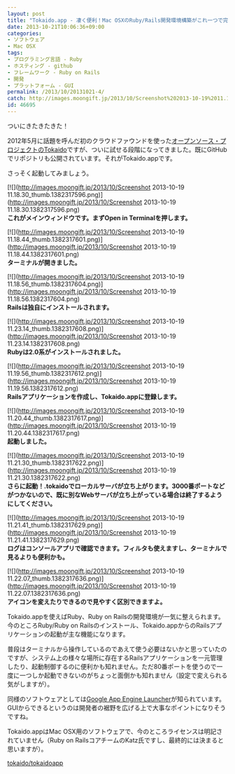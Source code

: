 ```yaml
---
layout: post
title: "Tokaido.app - 凄く便利！Mac OSXのRuby/Rails開発環境構築がこれ一つで完結"
date: 2013-10-21T10:06:36+09:00
categories:
- ソフトウェア
- Mac OSX
tags: 
- プログラミング言語 - Ruby
- ホスティング - github
- フレームワーク - Ruby on Rails
- 開発
- プラットフォーム - GUI
permalink: /2013/10/20131021-4/
catch: http://images.moongift.jp/2013/10/Screenshot%202013-10-19%2011.19.56_thumb.1382317612.png
id: 46695
---
```

ついにきたきたきた！

  
  

2012年5月に話題を呼んだ初のクラウドファウンドを使った[オープンソース・プロジェクトのTokaido](http://www.kickstarter.com/projects/1397300529/railsapp)ですが、ついに試せる段階になってきました。既にGitHubでリポジトリも公開されています。それがTokaido.appです。

  

さっそく起動してみましょう。

  

[![](http://images.moongift.jp/2013/10/Screenshot 2013-10-19 11.18.30_thumb.1382317596.png)](http://images.moongift.jp/2013/10/Screenshot 2013-10-19 11.18.30.1382317596.png)  
**これがメインウィンドウです。まずOpen in Terminalを押します。**

  

[![](http://images.moongift.jp/2013/10/Screenshot 2013-10-19 11.18.44_thumb.1382317601.png)](http://images.moongift.jp/2013/10/Screenshot 2013-10-19 11.18.44.1382317601.png)  
**ターミナルが開きました。**

  

[![](http://images.moongift.jp/2013/10/Screenshot 2013-10-19 11.18.56_thumb.1382317604.png)](http://images.moongift.jp/2013/10/Screenshot 2013-10-19 11.18.56.1382317604.png)  
**Railsは独自にインストールされます。**

  

[![](http://images.moongift.jp/2013/10/Screenshot 2013-10-19 11.23.14_thumb.1382317608.png)](http://images.moongift.jp/2013/10/Screenshot 2013-10-19 11.23.14.1382317608.png)  
**Rubyは2.0系がインストールされました。**

  

[![](http://images.moongift.jp/2013/10/Screenshot 2013-10-19 11.19.56_thumb.1382317612.png)](http://images.moongift.jp/2013/10/Screenshot 2013-10-19 11.19.56.1382317612.png)  
**Railsアプリケーションを作成し、Tokaido.appに登録します。**

  

[![](http://images.moongift.jp/2013/10/Screenshot 2013-10-19 11.20.44_thumb.1382317617.png)](http://images.moongift.jp/2013/10/Screenshot 2013-10-19 11.20.44.1382317617.png)  
**起動しました。**

  

[![](http://images.moongift.jp/2013/10/Screenshot 2013-10-19 11.21.30_thumb.1382317622.png)](http://images.moongift.jp/2013/10/Screenshot 2013-10-19 11.21.30.1382317622.png)  
**さらに起動！.tokaidoでローカルサーバが立ち上がります。3000番ポートなどがつかないので、既に別なWebサーバが立ち上がっている場合は終了するようにしてください。**

  

[![](http://images.moongift.jp/2013/10/Screenshot 2013-10-19 11.21.41_thumb.1382317629.png)](http://images.moongift.jp/2013/10/Screenshot 2013-10-19 11.21.41.1382317629.png)  
**ログはコンソールアプリで確認できます。フィルタも使えますし、ターミナルで見るよりも便利かも。**

  

[![](http://images.moongift.jp/2013/10/Screenshot 2013-10-19 11.22.07_thumb.1382317636.png)](http://images.moongift.jp/2013/10/Screenshot 2013-10-19 11.22.07.1382317636.png)  
**アイコンを変えたりできるので見やすく区別できますよ。**

  

Tokaido.appを使えばRuby、Ruby on Railsの開発環境が一気に整えられます。今のところRuby/Ruby on Railsのインストール、Tokaido.appからのRailsアプリケーションの起動が主な機能になります。

  

普段はターミナルから操作しているのであえて使う必要はないかと思っていたのですが、システム上の様々な場所に存在するRailsアプリケーションを一元管理したり、起動制御するのに便利かも知れません。ただ80番ポートを使うので一度に一つしか起動できないのがちょっと面倒かも知れません（設定で変えられる気がしますが）。

  

同様のソフトウェアとしては[Google App Engine Launcher](http://www.moongift.jp/2008/05/google_app_engine_launcher/)が知られています。GUIからできるというのは開発者の裾野を広げる上で大事なポイントになりそうですね。

  

Tokaido.appはMac OSX用のソフトウェアで、今のところライセンスは明記されていません（Ruby on RailsコアチームのKatz氏ですし、最終的には決まると思いますが）。

  
  

[tokaido/tokaidoapp](https://github.com/tokaido/tokaidoapp)

